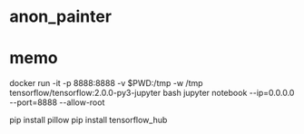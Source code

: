 # anon_painter



# memo

docker run -it -p 8888:8888 -v $PWD:/tmp -w /tmp tensorflow/tensorflow:2.0.0-py3-jupyter bash
jupyter notebook --ip=0.0.0.0 --port=8888 --allow-root

pip install pillow
pip install tensorflow_hub
